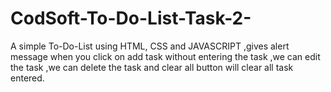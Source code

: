 # CodSoft-To-Do-List-Task-2-
A simple To-Do-List using HTML, CSS and JAVASCRIPT ,gives alert message when you click on add task without entering the task ,we can edit the task ,we can delete the task and clear all button will clear all task entered.
